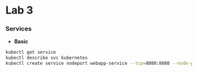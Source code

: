 # Lab 3

### Services

- **Basic**
```bash
kubectl get service
kubectl describe svc kubernetes
kubectl create service nodeport webapp-service --tcp=8080:8080 --node-port=30080 --dry-run=client -o yaml > service-nodeport.yaml
```